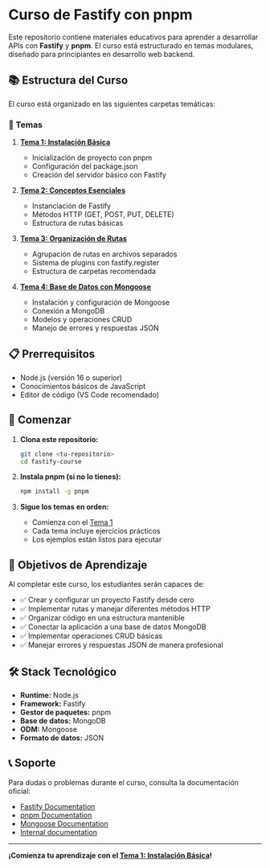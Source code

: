 # Curso de Fastify con pnpm

Este repositorio contiene materiales educativos para aprender a desarrollar APIs con **Fastify** y **pnpm**. El curso está estructurado en temas modulares, diseñado para principiantes en desarrollo web backend.

## 📚 Estructura del Curso

El curso está organizado en las siguientes carpetas temáticas:

### 📂 Temas

1. **[Tema 1: Instalación Básica](./temas/01-instalacion-basica/README.md)**
   - Inicialización de proyecto con pnpm
   - Configuración del package.json
   - Creación del servidor básico con Fastify

2. **[Tema 2: Conceptos Esenciales](./temas/02-conceptos-esenciales/README.md)**
   - Instanciación de Fastify
   - Métodos HTTP (GET, POST, PUT, DELETE)
   - Estructura de rutas básicas

3. **[Tema 3: Organización de Rutas](./temas/03-organizacion-rutas/README.md)**
   - Agrupación de rutas en archivos separados
   - Sistema de plugins con fastify.register
   - Estructura de carpetas recomendada

4. **[Tema 4: Base de Datos con Mongoose](./temas/04-base-datos-mongoose/README.md)**
   - Instalación y configuración de Mongoose
   - Conexión a MongoDB
   - Modelos y operaciones CRUD
   - Manejo de errores y respuestas JSON

## 📋 Prerrequisitos

- Node.js (versión 16 o superior)
- Conocimientos básicos de JavaScript
- Editor de código (VS Code recomendado)

## 🚀 Comenzar

1. **Clona este repositorio:**
   ```bash
   git clone <tu-repositorio>
   cd fastify-course
   ```

2. **Instala pnpm (si no lo tienes):**
   ```bash
   npm install -g pnpm
   ```

3. **Sigue los temas en orden:**
   - Comienza con el [Tema 1](./temas/01-instalacion-basica/README.md)
   - Cada tema incluye ejercicios prácticos
   - Los ejemplos están listos para ejecutar

## 🎯 Objetivos de Aprendizaje

Al completar este curso, los estudiantes serán capaces de:

- ✅ Crear y configurar un proyecto Fastify desde cero
- ✅ Implementar rutas y manejar diferentes métodos HTTP
- ✅ Organizar código en una estructura mantenible
- ✅ Conectar la aplicación a una base de datos MongoDB
- ✅ Implementar operaciones CRUD básicas
- ✅ Manejar errores y respuestas JSON de manera profesional

## 🛠️ Stack Tecnológico

- **Runtime:** Node.js
- **Framework:** Fastify
- **Gestor de paquetes:** pnpm
- **Base de datos:** MongoDB
- **ODM:** Mongoose
- **Formato de datos:** JSON

## 📞 Soporte

Para dudas o problemas durante el curso, consulta la documentación oficial:
- [Fastify Documentation](https://www.fastify.io/docs/)
- [pnpm Documentation](https://pnpm.io/)
- [Mongoose Documentation](https://mongoosejs.com/)
- [Internal documentation](https://github.com/peqadev/fastify-desde-cero/)

---

**¡Comienza tu aprendizaje con el [Tema 1: Instalación Básica](./temas/01-instalacion-basica/README.md)!**
